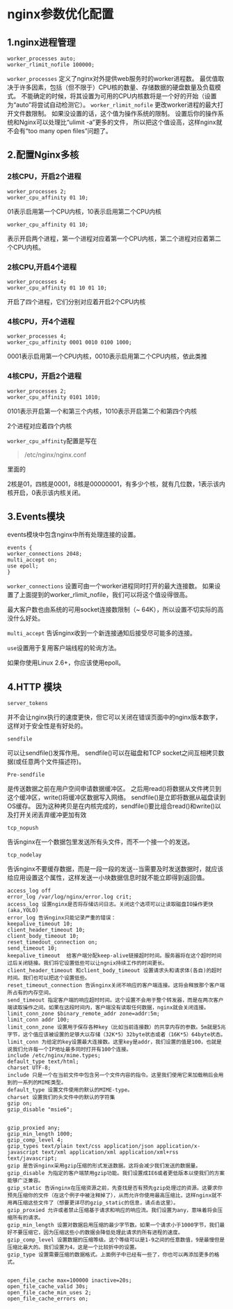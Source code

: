 # nginx参数优化配置

## 1.nginx进程管理

```
worker_processes auto; 
worker_rlimit_nofile 100000; 
```
`worker_processes`
定义了nginx对外提供web服务时的worker进程数。
最优值取决于许多因素，包括（但不限于）CPU核的数量、存储数据的硬盘数量及负载模式。
不能确定的时候，将其设置为可用的CPU内核数将是一个好的开始（设置为“auto”将尝试自动检测它）。
`worker_rlimit_nofile` 
更改worker进程的最大打开文件数限制。
如果没设置的话，这个值为操作系统的限制。
设置后你的操作系统和Nginx可以处理比“ulimit -a”更多的文件，
所以把这个值设高，这样nginx就不会有“too many open files”问题了。


## 2.配置Nginx多核

### 2核CPU，开启2个进程

```
worker_processes 2;
worker_cpu_affinity 01 10;
```
01表示启用第一个CPU内核，10表示启用第二个CPU内核

```
worker_cpu_affinity 01 10;
```
表示开启两个进程，第一个进程对应着第一个CPU内核，第二个进程对应着第二个CPU内核。
### 2核CPU,开启4个进程
```
worker_processes 4;
worker_cpu_affinity 01 10 01 10;
```
开启了四个进程，它们分别对应着开启2个CPU内核
### 4核CPU，开4个进程
```
worker_processes 4;
worker_cpu_affinity 0001 0010 0100 1000;
```
0001表示启用第一个CPU内核，0010表示启用第二个CPU内核，依此类推
### 4核CPU，开启2个进程
```
worker_processes 2;
worker_cpu_affinity 0101 1010;
```
0101表示开启第一个和第三个内核，1010表示开启第二个和第四个内核

2个进程对应着四个内核

`worker_cpu_affinity`配置是写在
>/etc/nginx/nginx.conf

里面的

2核是01，四核是0001，8核是00000001，有多少个核，就有几位数，1表示该内核开启，0表示该内核关闭。


## 3.Events模块

events模块中包含nginx中所有处理连接的设置。

```
events { 
worker_connections 2048; 
multi_accept on; 
use epoll; 
} 
```

`worker_connections` 
设置可由一个worker进程同时打开的最大连接数。
如果设置了上面提到的worker_rlimit_nofile，我们可以将这个值设得很高。


最大客户数也由系统的可用socket连接数限制（~ 64K），所以设置不切实际的高没什么好处。

`multi_accept` 
告诉nginx收到一个新连接通知后接受尽可能多的连接。

`use`设置用于复用客户端线程的轮询方法。

如果你使用Linux 2.6+，你应该使用epoll。

## 4.HTTP 模块

`server_tokens`  

并不会让nginx执行的速度更快，但它可以关闭在错误页面中的nginx版本数字，这样对于安全性是有好处的。

`sendfile`

可以让sendfile()发挥作用。
sendfile()可以在磁盘和TCP socket之间互相拷贝数据(或任意两个文件描述符)。

`Pre-sendfile`

是传送数据之前在用户空间申请数据缓冲区。
之后用read()将数据从文件拷贝到这个缓冲区，write()将缓冲区数据写入网络。
sendfile()是立即将数据从磁盘读到OS缓存。
因为这种拷贝是在内核完成的，sendfile()要比组合read()和write()以及打开关闭丢弃缓冲更加有效

`tcp_nopush` 

告诉nginx在一个数据包里发送所有头文件，而不一个接一个的发送。

`tcp_nodelay` 

告诉nginx不要缓存数据，而是一段一段的发送--当需要及时发送数据时，就应该给应用设置这个属性，这样发送一小块数据信息时就不能立即得到返回值。


```
access_log off
error_log /var/log/nginx/error.log crit; 
access_log 设置nginx是否将存储访问日志。关闭这个选项可以让读取磁盘IO操作更快(aka,YOLO)
error_log 告诉nginx只能记录严重的错误：
keepalive_timeout 10; 
client_header_timeout 10; 
client_body_timeout 10; 
reset_timedout_connection on; 
send_timeout 10; 
keepalive_timeout  给客户端分配keep-alive链接超时时间。服务器将在这个超时时间过后关闭链接。我们将它设置低些可以让ngnix持续工作的时间更长。
client_header_timeout 和client_body_timeout 设置请求头和请求体(各自)的超时时间。我们也可以把这个设置低些。
reset_timeout_connection 告诉nginx关闭不响应的客户端连接。这将会释放那个客户端所占有的内存空间。
send_timeout 指定客户端的响应超时时间。这个设置不会用于整个转发器，而是在两次客户端读取操作之间。如果在这段时间内，客户端没有读取任何数据，nginx就会关闭连接。
limit_conn_zone $binary_remote_addr zone=addr:5m; 
limit_conn addr 100; 
limit_conn_zone 设置用于保存各种key（比如当前连接数）的共享内存的参数。5m就是5兆字节，这个值应该被设置的足够大以存储（32K*5）32byte状态或者（16K*5）64byte状态。
limit_conn 为给定的key设置最大连接数。这里key是addr，我们设置的值是100，也就是说我们允许每一个IP地址最多同时打开有100个连接。
include /etc/nginx/mime.types; 
default_type text/html; 
charset UTF-8; 
include 只是一个在当前文件中包含另一个文件内容的指令。这里我们使用它来加载稍后会用到的一系列的MIME类型。
default_type 设置文件使用的默认的MIME-type。
charset 设置我们的头文件中的默认的字符集
gzip on; 
gzip_disable "msie6"; 


gzip_proxied any; 
gzip_min_length 1000; 
gzip_comp_level 4; 
gzip_types text/plain text/css application/json application/x-javascript text/xml application/xml application/xml+rss text/javascript; 
gzip 是告诉nginx采用gzip压缩的形式发送数据。这将会减少我们发送的数据量。
gzip_disable 为指定的客户端禁用gzip功能。我们设置成IE6或者更低版本以使我们的方案能够广泛兼容。
gzip_static 告诉nginx在压缩资源之前，先查找是否有预先gzip处理过的资源。这要求你预先压缩你的文件（在这个例子中被注释掉了），从而允许你使用最高压缩比，这样nginx就不用再压缩这些文件了（想要更详尽的gzip_static的信息，请点击这里）。
gzip_proxied 允许或者禁止压缩基于请求和响应的响应流。我们设置为any，意味着将会压缩所有的请求。
gzip_min_length 设置对数据启用压缩的最少字节数。如果一个请求小于1000字节，我们最好不要压缩它，因为压缩这些小的数据会降低处理此请求的所有进程的速度。
gzip_comp_level 设置数据的压缩等级。这个等级可以是1-9之间的任意数值，9是最慢但是压缩比最大的。我们设置为4，这是一个比较折中的设置。
gzip_type 设置需要压缩的数据格式。上面例子中已经有一些了，你也可以再添加更多的格式。


open_file_cache max=100000 inactive=20s; 
open_file_cache_valid 30s; 
open_file_cache_min_uses 2; 
open_file_cache_errors on; 
```